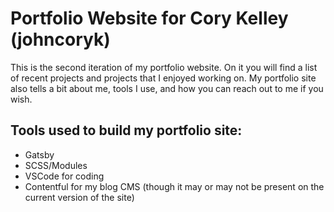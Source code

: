# Portfolio Website for Cory Kelley (johncoryk)

This is the second iteration of my portfolio website. On it you will find a list of recent projects and projects that I enjoyed working on. My portfolio site also tells a bit about me, tools I use, and how you can reach out to me if you wish.

## Tools used to build my portfolio site:

- Gatsby
- SCSS/Modules
- VSCode for coding
- Contentful for my blog CMS (though it may or may not be present on the current version of the site)
